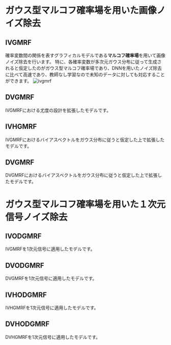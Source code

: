 # ガウス型マルコフ確率場を用いた画像ノイズ除去
## IVGMRF
確率変数間の関係を表すグラフィカルモデルである**マルコフ確率場**を用いて画像ノイズ除去を行います。
特に、各確率変数が多次元ガウス分布に従って生成されると仮定したのがガウス型マルコフ確率場であり、DNNを用いたノイズ除去に比べて高速であり、教師なし学習なので未知のデータに対しても対応することができます。
![ivgmrf](https://github.com/tetdarth/image-denoising-for-GMRF/assets/136053901/0e43169f-75ee-448e-af66-c3bc1b09315c)

## DVGMRF
IVGMRFにおける尤度の設計を拡張したモデルです。
## IVHGMRF
IVGMRFにおけるバイアスベクトルをガウス分布に従うと仮定した上で拡張したモデルです。
## DVGMRF
DVGMRFにおけるバイアスベクトルをガウス分布に従うと仮定した上で拡張したモデルです。


# ガウス型マルコフ確率場を用いた１次元信号ノイズ除去
## IVODGMRF
IVGMRFを1次元信号に適用したモデルです。
## DVODGMRF
DVGMRFを1次元信号に適用したモデルです。
## IVHODGMRF
IVHGMRFを1次元信号に適用したモデルです。
## DVHODGMRF
DVHGMRFを1次元信号に適用したモデルです。
